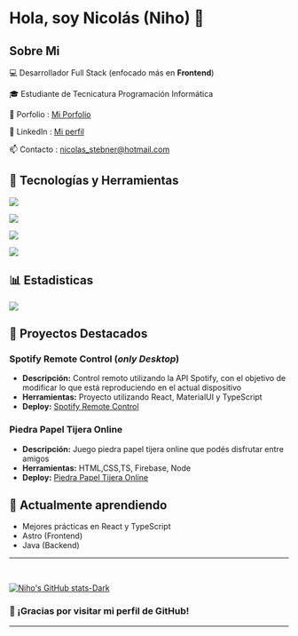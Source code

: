 # Hola, soy Nicolás (Niho) 👋

## Sobre Mi

💻 Desarrollador Full Stack (enfocado más en **Frontend**)

🎓 Estudiante de Tecnicatura Programación Informática

💼 Porfolio : [Mi Porfolio](nicolasalejandrostebner.vercel.app)

👷 LinkedIn : [Mi perfil](https://linkedin.com/in/nicolas-stebner/)

📫 Contacto : nicolas_stebner@hotmail.com

## 🔧 Tecnologías y Herramientas

<p align="left">
  <a href="https://skillicons.dev">
    <img src="https://skillicons.dev/icons?i=html,css,js,ts,nodejs,react,angular,materialui" />
  </a>
</p>
<p align="left">
  <a href="https://skillicons.dev">
    <img src="https://skillicons.dev/icons?i=kotlin,java,hibernate,spring" />
  </a>
</p>
<p align="left">
  <a href="https://skillicons.dev">
    <img src="https://skillicons.dev/icons?i=postgres,mysql,mongo,firebase,redis" />
  </a>
</p>
<p align="left">
  <a href="https://skillicons.dev">
    <img src="https://skillicons.dev/icons?i=git,github,postman,npm,vite" />
  </a>
</p>

## 📊 Estadisticas

<img  align="center"  src="https://github-readme-stats.anuraghazra1.vercel.app/api/top-langs/?username=NicolasStebner&theme=dark&hide_border=true&no-bg=true&no-frame=true&langs_count=10&show_icons=true"/>

## 🚀 Proyectos Destacados

### Spotify Remote Control (_only Desktop_)

- **Descripción:** Control remoto utilizando la API Spotify, con el objetivo de modificar lo que está reproduciendo en el actual dispositivo
- **Herramientas:** Proyecto utilizando React, MaterialUI y TypeScript
- **Deploy:** [Spotify Remote Control](https://reproductor-musical-nicolas-s.vercel.app)

### Piedra Papel Tijera Online

- **Descripción:** Juego piedra papel tijera online que podés disfrutar entre amigos
- **Herramientas:** HTML,CSS,TS, Firebase, Node
- **Deploy:** [Piedra Papel Tijera Online](https://piedra-papel-tijera-online-bvf9.onrender.com)

## 🌱 Actualmente aprendiendo

- Mejores prácticas en React y TypeScript
- Astro (Frontend)
- Java (Backend)

---

<br>

[![Niho's GitHub stats-Dark](https://github-readme-stats.vercel.app/api?username=NicolasStebner&show_icons=true&theme=dark#gh-dark-mode-only)](https://github.com/NicolasStebner/github-readme-stats#gh-dark-mode-only)

### 💪 ¡Gracias por visitar mi perfil de GitHub!

---
